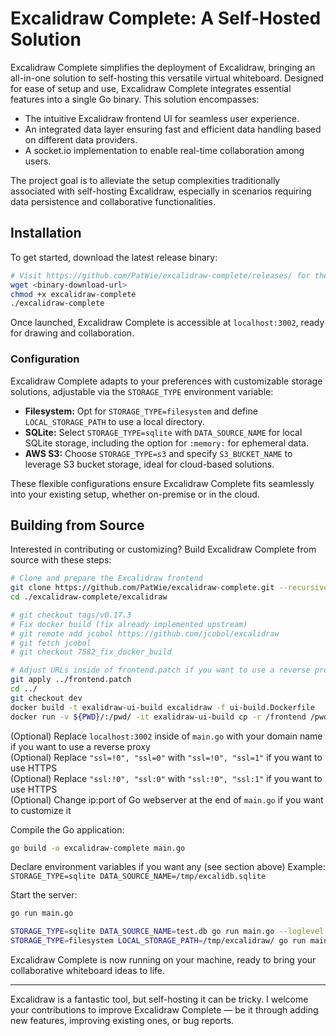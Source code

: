 # Excalidraw Complete: A Self-Hosted Solution

Excalidraw Complete simplifies the deployment of Excalidraw, bringing an
all-in-one solution to self-hosting this versatile virtual whiteboard. Designed
for ease of setup and use, Excalidraw Complete integrates essential features
into a single Go binary. This solution encompasses:

- The intuitive Excalidraw frontend UI for seamless user experience.
- An integrated data layer ensuring fast and efficient data handling based on different data providers.
- A socket.io implementation to enable real-time collaboration among users.

The project goal is to alleviate the setup complexities traditionally associated with self-hosting Excalidraw, especially in scenarios requiring data persistence and collaborative functionalities.

## Installation

To get started, download the latest release binary:

```bash
# Visit https://github.com/PatWie/excalidraw-complete/releases/ for the download URL
wget <binary-download-url>
chmod +x excalidraw-complete
./excalidraw-complete
```

Once launched, Excalidraw Complete is accessible at `localhost:3002`, ready for
drawing and collaboration.

### Configuration

Excalidraw Complete adapts to your preferences with customizable storage solutions, adjustable via the `STORAGE_TYPE` environment variable:

- **Filesystem:** Opt for `STORAGE_TYPE=filesystem` and define `LOCAL_STORAGE_PATH` to use a local directory.
- **SQLite:** Select `STORAGE_TYPE=sqlite` with `DATA_SOURCE_NAME` for local SQLite storage, including the option for `:memory:` for ephemeral data.
- **AWS S3:** Choose `STORAGE_TYPE=s3` and specify `S3_BUCKET_NAME` to leverage S3 bucket storage, ideal for cloud-based solutions.

These flexible configurations ensure Excalidraw Complete fits seamlessly into your existing setup, whether on-premise or in the cloud.

## Building from Source

Interested in contributing or customizing? Build Excalidraw Complete from source with these steps:

```bash
# Clone and prepare the Excalidraw frontend
git clone https://github.com/PatWie/excalidraw-complete.git --recursive
cd ./excalidraw-complete/excalidraw

# git checkout tags/v0.17.3
# Fix docker build (fix already implemented upstream)
# git remote add jcobol https://github.com/jcobol/excalidraw
# git fetch jcobol
# git checkout 7582_fix_docker_build

# Adjust URLs inside of frontend.patch if you want to use a reverse proxy
git apply ../frontend.patch
cd ../
git checkout dev
docker build -t exalidraw-ui-build excalidraw -f ui-build.Dockerfile
docker run -v ${PWD}/:/pwd/ -it exalidraw-ui-build cp -r /frontend /pwd
```

(Optional) Replace `localhost:3002` inside of `main.go` with your domain name if you want to use a reverse proxy  
(Optional) Replace `"ssl=!0", "ssl=0"` with `"ssl=!0", "ssl=1"` if you want to use HTTPS  
(Optional) Replace `"ssl:!0", "ssl:0"` with `"ssl:!0", "ssl:1"` if you want to use HTTPS  
(Optional) Change ip:port of Go webserver at the end of `main.go` if you want to customize it

Compile the Go application:

```bash
go build -o excalidraw-complete main.go
```

Declare environment variables if you want any (see section above)
Example: `STORAGE_TYPE=sqlite DATA_SOURCE_NAME=/tmp/excalidb.sqlite`

Start the server:

```bash
go run main.go

STORAGE_TYPE=sqlite DATA_SOURCE_NAME=test.db go run main.go --loglevel debug
STORAGE_TYPE=filesystem LOCAL_STORAGE_PATH=/tmp/excalidraw/ go run main.go --loglevel debug
```

Excalidraw Complete is now running on your machine, ready to bring your collaborative whiteboard ideas to life.

---

Excalidraw is a fantastic tool, but self-hosting it can be tricky. I welcome
your contributions to improve Excalidraw Complete — be it through adding new
features, improving existing ones, or bug reports.
